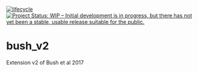 
<!-- [![DOI](https://zenodo.org/badge/DOI/10.5281/zenodo.4588336.svg)](https://doi.org/10.5281/zenodo.4588336) -->

<!-- [![Build
Status](https://github.com/rkrug/ROriginStamp/actions/workflows/ci-eb.yaml/badge.svg)](https://github.com/rkrug/ROriginStamp/actions/workflows/ci-eb.yaml) -->
<!-- [![Coverage
Status](https://img.shields.io/codecov/c/github/rkrug/ROriginStamp/master.svg)](https://codecov.io/github/rkrug/ROriginStamp?branch=master) -->

[![lifecycle](https://img.shields.io/badge/lifecycle-maturing-orange.svg)](https://www.tidyverse.org/lifecycle/#experimental)
[![Project Status: WIP – Initial development is in progress, but there has not yet been a stable, usable release suitable for the public.](https://www.repostatus.org/badges/latest/wip.svg)](https://www.repostatus.org/#wip)


# bush_v2
 Extension v2 of Bush et al 2017
